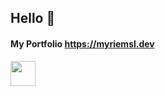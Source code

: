 ## Hello 👋 

#### My Portfolio https://myriemsl.dev





<div>
  <img src="https://cdn.jsdelivr.net/gh/devicons/devicon/icons/react/react-original.svg" width="40" height="40" />
</div>


<!-- 
![Web Developer](https://user-images.githubusercontent.com/74598067/150182656-cafd68e3-95d0-4c09-8919-1ad313fb0ea2.png)

### I am Myriem 
### I am a FullStack Developer
### "I code, therefore I am." -Myriem S.L


- 🙋‍♂️ my portfolio https://myriemsl.dev
- 🔭 I’m currently working on MERN Stack
- 🌱 I’m currently learning Android Application
- 👯 I’m looking to collaborate on Dev projects
-->
